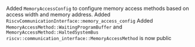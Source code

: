 Added `MemoryAccessConfig` to configure memory access methods based on access width and memory address.
Added `RiscvCommunicationInterface::memory_access_config`
Added `MemoryAccessMethod::WaitingProgramBuffer` and `MemoryAccessMethod::HaltedSystemBus`
`riscv::communication_interface::MemoryAccessMethod` is now public